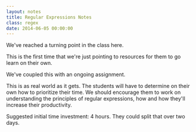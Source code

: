 ```yaml
---
layout: notes
title: Regular Expressions Notes
class: regex
date: 2014-06-05 00:00:00
---
```


We've reached a turning point in the class here.

This is the first time that we're just pointing to resources for them to go
learn on their own.

We've coupled this with an ongoing assignment.

This is as real world as it gets. The students will have to determine on their
own how to prioritize their time. We should encourage them to work on
understanding the principles of regular expressions, how and how they'll
increase their productivity.

Suggested initial time investment: 4 hours. They could split that over two
days.
